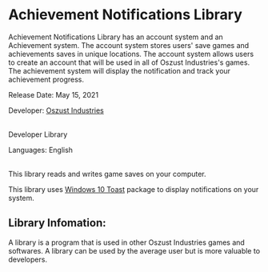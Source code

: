 # Achievement Notifications Library

Achievement Notifications Library has an account system and an Achievement system. The account system stores users' save games and achievements saves in unique locations. The account system allows users to create an account that will be used in all of Oszust Industries's games. The achievement system will display the notification and track your achievement progress.

Release Date: May 15, 2021

Developer: [Oszust Industries](https://github.com/Oszust-Industries)

<br /> Developer Library

Languages: English

<br /> This library reads and writes game saves on your computer.

This library uses [Windows 10 Toast](https://pypi.org/project/win10toast/) package to display notifications on your system.

## Library Infomation:

A library is a program that is used in other Oszust Industries games and softwares. A library can be used by the average user but is more valuable to developers.
